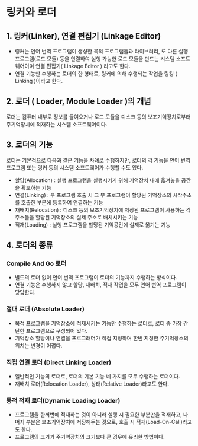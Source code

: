 # 링커와 로더

## 1. 링커(Linker), 연결 편집기 (Linkage Editor)

-   링커는 언어 번역 프로그램이 생성한 목적 프로그램들과 라이브러리, 또 다른 실행 프로그램(로드 모듈) 등을 연결하여 실행 가능한 로드 모듈을 만드는 시스템 소프트웨어이며 연결 편집기( Linkage Editor ) 라고도 한다.
-   연결 기능만 수행하는 로더의 한 형태로, 링커에 의해 수행되는 작업을 링킹 ( Linking )이라고 한다.

## 2. 로더 ( Loader, Module Loader )의 개념

로더는 컴퓨터 내부로 정보를 들여오거나 로드 모듈을 디스크 등의 보조기억장치로부터 주기억장치에 적재하는 시스템 소프트웨어이다.

## 3. 로더의 기능

로더는 기본적으로 다음과 같은 기능을 차례로 수행하지만, 로더의 각 기능을 언어 번역 프로그램 또는 링커 등의 시스템 소프트웨어가 수행할 수도 있다.

-   할당(Allocation) : 실행 프로그램을 실행시키기 위해 기억장치 내에 옮겨놓을 공간을 확보하는 기능
-   연결(Linking) : 부 프로그램 호출 시 그 부 프로그램이 할당된 기억장소의 시작주소를 호출한 부분에 등록하여 연결하는 기능
-   재배치(Relocation) : 디스크 등의 보조기억장치에 저장된 프로그램이 사용하는 각 주소들을 할당된 기억장소의 실제 주소로 배치시키는 기능
-   적재(Loading) : 실행 프로그램을 할당된 기억공간에 실제로 옮기는 기능

## 4. 로더의 종류

### Compile And Go 로더

-   별도의 로더 없이 언어 번역 프로그램이 로더의 기능까지 수행하는 방식이다.
-   연결 기능은 수행하지 않고 할당, 재배치, 적재 작업을 모두 언어 번역 프로그램이 당담한다.

### 절대 로더 (Absolute Loader)

-   목적 프로그램을 기억장소에 적재시키는 기능만 수행하는 로더로, 로더 중 가장 간단한 프로그램으로 구성되어 있다.
-   기억장소 할당이나 연결을 프로그래머가 직접 지정하며 한번 지정한 주기억장소의 위치는 변경이 어렵다.

### 직접 연결 로더 (Direct Linking Loader)

-   일반적인 기능의 로더로, 로더의 기본 기능 네 가지를 모두 수행하는 로더이다.
-   재배치 로더(Relocation Loader), 상태(Relative Loader)라고도 한다.

### 동적 적재 로더(Dynamic Loading Loader)

-   프로그램을 한꺼번에 적재하는 것이 아니라 실행 시 필요한 부분만을 적재하고, 나머지 부분은 보조기억장치에 저장해두는 것으로, 호출 시 적재(Load-On-Call)라고도 한다.
-   프로그램의 크기가 주기억장치의 크기보다 큰 경우에 유리한 방법이다.

